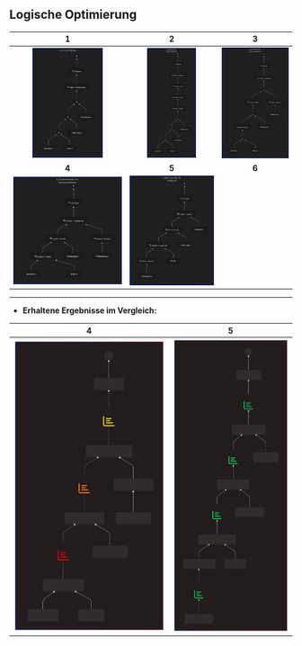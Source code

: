 <!-- -->
 ## Logische Optimierung
 
 |  1  |  2  |  3  |  
 |:---:|:---:|:---:|  
 | <img src="img/canonic-001.png" width=65%> |<img src="img/canonic-002.png" width=58%> | <img src="img/canonic-003.png" width=100%> |  
 |**4**|**5**|**6**|  
 | <img src="img/canonic-004.png" width=100%> | <img src="img/canonic-005.png" width=100%> |  |  

---

- **Erhaltene Ergebnisse im Vergleich:**

 |  **4** | **5** |  
 |:---:|:---:|  
 | <img src="img/results-canon-004B.svg" width=100%> | <img src="img/results-canon-005B.svg" width=100%> |  

